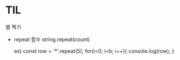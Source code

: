 # TIL

별 찍기

- repeat 함수
  string.repeat(count)
  
  ex) const row = '*'.repeat(5);
      for(i=0; i<b; i++){
        console.log(row);
      }
